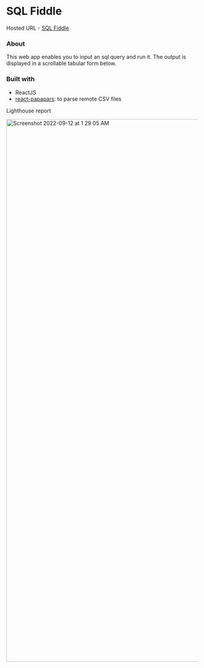 # SQL Fiddle

Hosted URL - [SQL Fiddle](https://sql-fiddle.netlify.app/)

### About
This web app enables you to input an sql query and run it. The output is displayed in a scrollable tabular form below.

### Built with
* ReactJS
* [react-papapars](https://www.npmjs.com/package/react-papaparse): to parse remote CSV files

Lighthouse report

<img width="1431" alt="Screenshot 2022-09-12 at 1 29 05 AM" src="https://user-images.githubusercontent.com/22203737/189546691-a916681a-82ff-428d-85bf-e89d8e406c6a.png">

